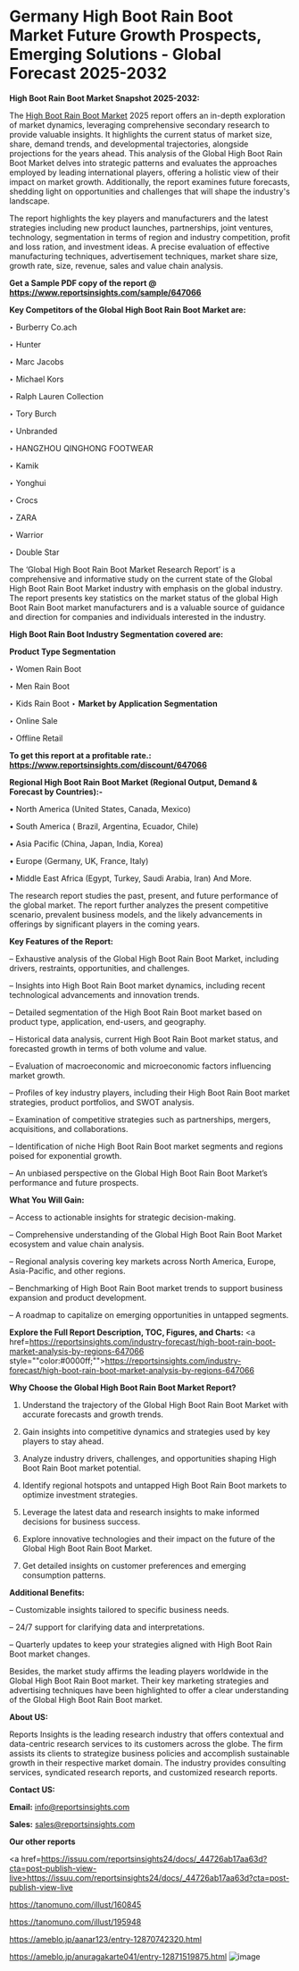 # Germany High Boot Rain Boot Market Future Growth Prospects, Emerging Solutions - Global Forecast 2025-2032

<strong>High Boot Rain Boot Market Snapshot 2025-2032:</strong>

The <a href=https://www.reportsinsights.com/sample/647066>High Boot Rain Boot Market</a> 2025 report offers an in-depth exploration of market dynamics, leveraging comprehensive secondary research to provide valuable insights. It highlights the current status of market size, share, demand trends, and developmental trajectories, alongside projections for the years ahead. This analysis of the Global High Boot Rain Boot Market delves into strategic patterns and evaluates the approaches employed by leading international players, offering a holistic view of their impact on market growth. Additionally, the report examines future forecasts, shedding light on opportunities and challenges that will shape the industry's landscape.

The report highlights the key players and manufacturers and the latest strategies including new product launches, partnerships, joint ventures, technology, segmentation in terms of region and industry competition, profit and loss ration, and investment ideas. A precise evaluation of effective manufacturing techniques, advertisement techniques, market share size, growth rate, size, revenue, sales and value chain analysis.

<strong>Get a Sample PDF copy of the report @ <a href=https://www.reportsinsights.com/sample/647066 style=color:#0000ff;>https://www.reportsinsights.com/sample/647066</a></strong>

<strong>Key Competitors of the Global High Boot Rain Boot Market are:</strong>

‣ Burberry
 Co.ach

‣ Hunter

‣ Marc Jacobs

‣ Michael Kors

‣ Ralph Lauren Collection

‣ Tory Burch

‣ Unbranded

‣ HANGZHOU QINGHONG FOOTWEAR

‣ Kamik

‣ Yonghui

‣ Crocs

‣ ZARA

‣ Warrior

‣ Double Star

The ‘Global High Boot Rain Boot Market Research Report’ is a comprehensive and informative study on the current state of the Global High Boot Rain Boot Market industry with emphasis on the global industry. The report presents key statistics on the market status of the global High Boot Rain Boot market manufacturers and is a valuable source of guidance and direction for companies and individuals interested in the industry.

<strong>High Boot Rain Boot Industry Segmentation covered are:</strong>

<strong>Product Type Segmentation</strong>

‣ Women Rain Boot

‣ Men Rain Boot

‣ Kids Rain Boot
‣ 
<strong>Market by Application Segmentation</strong>

‣ Online Sale

‣ Offline Retail

<strong>To get this report at a profitable rate.: <a href=https://www.reportsinsights.com/discount/647066 style=color:#0000ff;>https://www.reportsinsights.com/discount/647066</a></strong>

<strong>Regional High Boot Rain Boot Market (Regional Output, Demand &amp; Forecast by Countries):-</strong>

• North America (United States, Canada, Mexico)

• South America ( Brazil, Argentina, Ecuador, Chile)

• Asia Pacific (China, Japan, India, Korea)

• Europe (Germany, UK, France, Italy)

• Middle East Africa (Egypt, Turkey, Saudi Arabia, Iran) And More.

The research report studies the past, present, and future performance of the global market. The report further analyzes the present competitive scenario, prevalent business models, and the likely advancements in offerings by significant players in the coming years.

<strong>Key Features of the Report:</strong>

– Exhaustive analysis of the Global High Boot Rain Boot Market, including drivers, restraints, opportunities, and challenges.

– Insights into High Boot Rain Boot market dynamics, including recent technological advancements and innovation trends.

– Detailed segmentation of the High Boot Rain Boot market based on product type, application, end-users, and geography.

– Historical data analysis, current High Boot Rain Boot market status, and forecasted growth in terms of both volume and value.

– Evaluation of macroeconomic and microeconomic factors influencing market growth.

– Profiles of key industry players, including their High Boot Rain Boot market strategies, product portfolios, and SWOT analysis.

– Examination of competitive strategies such as partnerships, mergers, acquisitions, and collaborations.

– Identification of niche High Boot Rain Boot market segments and regions poised for exponential growth.

– An unbiased perspective on the Global High Boot Rain Boot Market’s performance and future prospects.

<strong>What You Will Gain:</strong>

– Access to actionable insights for strategic decision-making.

– Comprehensive understanding of the Global High Boot Rain Boot Market ecosystem and value chain analysis.

– Regional analysis covering key markets across North America, Europe, Asia-Pacific, and other regions.

– Benchmarking of High Boot Rain Boot market trends to support business expansion and product development.

– A roadmap to capitalize on emerging opportunities in untapped segments.

<strong>Explore the Full Report Description, TOC, Figures, and Charts:</strong>
<a href=https://reportsinsights.com/industry-forecast/high-boot-rain-boot-market-analysis-by-regions-647066 style=""color:#0000ff;"">https://reportsinsights.com/industry-forecast/high-boot-rain-boot-market-analysis-by-regions-647066</a>

<strong>Why Choose the Global High Boot Rain Boot Market Report?</strong>

1. Understand the trajectory of the Global High Boot Rain Boot Market with accurate forecasts and growth trends.

2. Gain insights into competitive dynamics and strategies used by key players to stay ahead.

3. Analyze industry drivers, challenges, and opportunities shaping High Boot Rain Boot market potential.

4. Identify regional hotspots and untapped High Boot Rain Boot markets to optimize investment strategies.

5. Leverage the latest data and research insights to make informed decisions for business success.

6. Explore innovative technologies and their impact on the future of the Global High Boot Rain Boot Market.

7. Get detailed insights on customer preferences and emerging consumption patterns.

<strong>Additional Benefits:</strong>

– Customizable insights tailored to specific business needs.

– 24/7 support for clarifying data and interpretations.

– Quarterly updates to keep your strategies aligned with High Boot Rain Boot market changes.

Besides, the market study affirms the leading players worldwide in the Global High Boot Rain Boot market. Their key marketing strategies and advertising techniques have been highlighted to offer a clear understanding of the Global High Boot Rain Boot market.

<strong><strong>About US</strong>:</strong>

Reports Insights is the leading research industry that offers contextual and data-centric research services to its customers across the globe. The firm assists its clients to strategize business policies and accomplish sustainable growth in their respective market domain. The industry provides consulting services, syndicated research reports, and customized research reports.

<strong>Contact US:</strong>

<p class=><b>Email:</b> <a href=mailto:info@reportsinsights.com>info@reportsinsights.com</a></p>
<p class=><b>Sales:</b> <a href=mailto:sales@reportsinsights.com>sales@reportsinsights.com</a></p>

<strong>Our other reports</strong>

<a href=https://issuu.com/reportsinsights24/docs/_44726ab17aa63d?cta=post-publish-view-live>https://issuu.com/reportsinsights24/docs/_44726ab17aa63d?cta=post-publish-view-live</a>

<a href=https://tanomuno.com/illust/160845>https://tanomuno.com/illust/160845</a>

<a href=https://tanomuno.com/illust/195948>https://tanomuno.com/illust/195948</a>

<a href=https://ameblo.jp/aanar123/entry-12870742320.html>https://ameblo.jp/aanar123/entry-12870742320.html</a>

<a href=https://ameblo.jp/anuragakarte041/entry-12871519875.html>https://ameblo.jp/anuragakarte041/entry-12871519875.html</a>
![image](https://github.com/user-attachments/assets/c9de24b2-25f1-4049-93b2-8684740e10ea)
